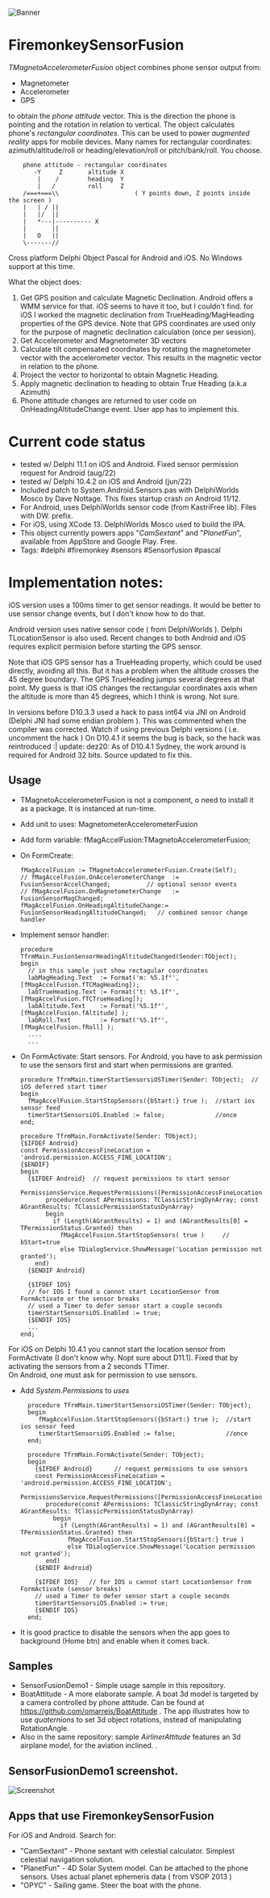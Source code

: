 ![Banner](AirlinerAttitudeBanner.png)

# FiremonkeySensorFusion

*TMagnetoAccelerometerFusion* object combines phone sensor output from:

* Magnetometer
* Accelerometer
* GPS 
 
to obtain the *phone attitude* vector. This is the direction the phone is pointing and the rotation in relation to vertical. 
The object calculates phone's *rectangular coordinates*. This can be used to power *augmented reality* apps for mobile devices. 
Many names for rectangular coordinates: azimuth/altitude/roll or heading/elevation/roll or pitch/bank/roll. You choose.

        phone attitude - rectangular coordinates
           -Y     Z       altitude X 
            |    /        heading  Y 
            |   /         roll     Z   
        /===+===\\                     ( Y points down, Z points inside the screen )
        |   | / ||
        |   |/  ||
        |   *---|---------- X
        |       ||
        |   O   ||
        \-------//

Cross platform Delphi Object Pascal for Android and iOS. No Windows support at this time.

What the object does:

1. Get GPS position and calculate Magnetic Declination. Android offers a WMM service for that. iOS seems to have it too, but I couldn't find. for iOS I worked the magnetic declination from TrueHeading/MagHeading properties of the GPS device. 
Note that GPS coordinates are used only for the purpose of magnetic declination calculation (once per session). 
2. Get Accelerometer and Magnetometer 3D vectors
3. Calculate tilt compensated coordinates by rotating the magnetometer vector with the accelerometer vector. 
This results in the magnetic vector in relation to the phone.
4. Project the vector to horizontal to obtain Magnetic Heading.
5. Apply magnetic declination to heading to obtain True Heading (a.k.a Azimuth)
6. Phone attitude changes are returned to user code on OnHeadingAltitudeChange event. User app has to implement this. 

# Current code status

* tested w/ Delphi 11.1 on iOS and Android. Fixed sensor permission request for Android (aug/22)
* tested w/ Delphi 10.4.2 on iOS and Android (jun/22)
* Included patch to System.Android.Sensors.pas with DelphiWorlds Mosco by Dave Nottage. This fixes startup crash on Android 11/12. 
* For Android, uses DelphiWorlds sensor code (from KastriFree lib). Files with DW. prefix.
* For iOS, using XCode 13. DelphiWorlds Mosco used to build the IPA.
* This object currently powers apps "*CamSextant*" and "*PlanetFun*", available from AppStore and Google Play. Free.
* Tags: #delphi #firemonkey #sensors #Sensorfusion #pascal

# Implementation notes:
iOS version uses a 100ms timer to get sensor readings. It would be better to use sensor change events, but I don't know how to do that.

Android version uses native sensor code ( from DelphiWorlds ). Delphi TLocationSensor is also used.
Recent changes to both Android and iOS requires explicit permision before starting the GPS sensor.

Note that iOS GPS sensor has a TrueHeading property, which could be used directly, avoiding all this. But it has a problem when the altitude crosses the 45 degree boundary. The GPS TrueHeading jumps several degrees at that point. My guess is that iOS changes the rectangular coordinates axis when the altitude is more than 45 degrees, which I think is wrong. Not sure.

In versions before D10.3.3 used a hack to pass int64 via JNI on Android (Delphi JNI had some endian problem  ).
This was commented when the compiler was corrected. Watch if using previous Delphi versions ( i.e. uncomment the hack )
On D10.4.1 it seems the bug is back, so the hack was reintroduced :|
update: dez20: As of D10.4.1 Sydney, the work around is required for Android 32 bits. Source updated to fix this.

## Usage

* TMagnetoAccelerometerFusion is not a component, o need to install it as a package.  It is instanced at run-time.
* Add unit to uses:  MagnetometerAccelerometerFusion  
* Add form variable:  fMagAccelFusion:TMagnetoAccelerometerFusion;
* On FormCreate:

      fMagAccelFusion := TMagnetoAccelerometerFusion.Create(Self);
      // fMagAccelFusion.OnAccelerometerChange  := FusionSensorAccelChanged;          // optional sensor events
      // fMagAccelFusion.OnMagnetometerChange   := FusionSensorMagChanged;
      fMagAccelFusion.OnHeadingAltitudeChange:= FusionSensorHeadingAltitudeChanged;   // combined sensor change handler
    
* Implement sensor handler:  

      procedure TfrmMain.FusionSensorHeadingAltitudeChanged(Sender:TObject);
      begin
        // in this sample just show rectagular coordinates
        labMagHeading.Text  := Format('m: %5.1f°', [fMagAccelFusion.fTCMagHeading]);     
        labTrueHeading.Text := Format('t: %5.1f°', [fMagAccelFusion.fTCTrueHeading]);
        labAltitude.Text    := Format('%5.1f°',    [fMagAccelFusion.fAltitude] );
        labRoll.Text        := Format('%5.1f°',    [fMagAccelFusion.fRoll] );
        ....
        ...
        
* On FormActivate: Start sensors. For Android, you have to ask permission to use the sensors first and start when permissions are granted. 

      procedure TfrmMain.timerStartSensorsiOSTimer(Sender: TObject);  // iOS deferred start timer
      begin
        fMagAccelFusion.StartStopSensors({bStart:} true );  //start ios sensor feed
        timerStartSensorsiOS.Enabled := false;              //once
      end;
  
      procedure TfrmMain.FormActivate(Sender: TObject);
      {$IFDEF Android} 
      const PermissionAccessFineLocation = 'android.permission.ACCESS_FINE_LOCATION';
      {$ENDIF}
      begin
        {$IFDEF Android}  // request permissions to start sensor
          PermissionsService.RequestPermissions([PermissionAccessFineLocation],
             procedure(const APermissions: TClassicStringDynArray; const AGrantResults: TClassicPermissionStatusDynArray)
             begin
               if (Length(AGrantResults) = 1) and (AGrantResults[0] = TPermissionStatus.Granted) then
                 fMagAccelFusion.StartStopSensors( true )     // bStart=true
                 else TDialogService.ShowMessage('Location permission not granted');
          end)
        {$ENDIF Android}
    
        {$IFDEF IOS}
        // for IOS I found u cannot start LocationSensor from FormActivate or the sensor breaks
        // used a Timer to defer sensor start a couple seconds
        timerStartSensorsiOS.Enabled := true;
        {$ENDIF IOS}
        ...
      end; 
  
For iOS on Delphi 10.4.1 you cannot start the location sensor from FormActivate (I don't know why. Nopt sure about D11.1). 
Fixed that by activating the sensors from a 2 seconds TTimer.  
On Android, one must ask for permission to use sensors. 
* Add *System.Permissions* to *uses*

        procedure TfrmMain.timerStartSensorsiOSTimer(Sender: TObject);
        begin
           fMagAccelFusion.StartStopSensors({bStart:} true );  //start ios sensor feed
           timerStartSensorsiOS.Enabled := false;              //once
        end;
        
        procedure TfrmMain.FormActivate(Sender: TObject);
        begin
          {$IFDEF Android}      // request permissions to use sensors
          const PermissionAccessFineLocation = 'android.permission.ACCESS_FINE_LOCATION';
          PermissionsService.RequestPermissions([PermissionAccessFineLocation],
             procedure(const APermissions: TClassicStringDynArray; const AGrantResults: TClassicPermissionStatusDynArray)
               begin
                 if (Length(AGrantResults) = 1) and (AGrantResults[0] = TPermissionStatus.Granted) then
                   fMagAccelFusion.StartStopSensors({bStart:} true )
                   else TDialogService.ShowMessage('Location permission not granted');
             end)
          {$ENDIF Android}
          
          {$IFDEF IOS}   // for IOS u cannot start LocationSensor from FormActivate (sensor breaks)
          // used a Timer to defer sensor start a couple seconds
          timerStartSensorsiOS.Enabled := true;
          {$ENDIF IOS}
        end; 
        
* It is good practice to disable the sensors when the app goes to background (Home btn) and enable when it comes back.      

## Samples
* SensorFusionDemo1 - Simple usage sample in this repository.
* BoatAttitude - A more elaborate sample. A boat 3d model is targeted by a camera controlled by phone attitude. Can be found at https://github.com/omarreis/BoatAttitude . The app illustrates how to use *quaternions* to set 3d object rotations, instead of manipulating RotationAngle. 
* Also in the same repository: sample *AirlinerAttitude* features an 3d airplane model, for the aviation inclined.
.

## SensorFusionDemo1 screenshot.

![Screenshot](SensorFusionShot.png)

## Apps that use FiremonkeySensorFusion 
For iOS and Android. Search for:

* "CamSextant" - Phone sextant with celestial calculator. Simplest celestial navigation solution.
* "PlanetFun" - 4D Solar System model. Can be attached to the phone sensors. Uses actual planet ephemeris data ( from VSOP 2013 )
* "OPYC" - Sailing game. Steer the boat with the phone.
